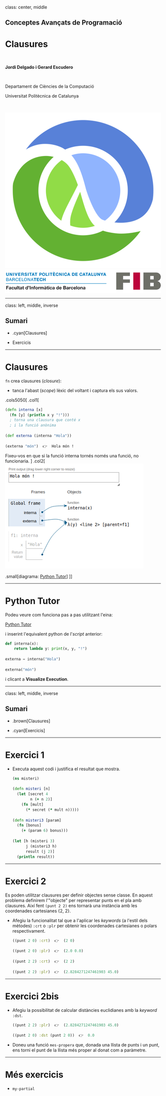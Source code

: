 class: center, middle

## Conceptes Avançats de Programació

# Clausures

<br>

**Jordi Delgado i Gerard Escudero**

<br>

Departament de Ciències de la Computació

Universitat Politècnica de Catalunya

<br>

![:scale 12%](figures/clojure_logo.png) ![:scale 75%](figures/fib.png)

---
class: left, middle, inverse

## Sumari

- .cyan[Clausures]

- Exercicis

---

# Clausures

`fn` crea clausures (*closure*):
- tanca l'abast (*scope*) lèxic del voltant i captura els sus valors.

.cols5050[
.col1[
```clojure
(defn interna [x]
  (fn [y] (println x y "!"))) 
  ; torna una clausura que conté x 
  ; i la funció anònima

(def externa (interna "Hola"))

(externa "món")  👉  Hola món !
```

Fixeu-vos en que si la funció interna tornés només una funció, no funcionaria.
]
.col2[
![:scale 105%](figures/clausura.png)

.small[diagrama: [Python Tutor](https://pythontutor.com)]
]]

---

# Python Tutor

Podeu veure com funciona pas a pas utilitzant l'eina:

[Python Tutor](https://pythontutor.com/visualize.html#mode=edit)

i inserint l'equivalent python de l'_script_ anterior:

```python
def interna(x):
    return lambda y: print(x, y, "!")
    
externa = interna("Hola")

externa("món")
```

i clicant a **Visualize Execution**.

---
class: left, middle, inverse

## Sumari

- .brown[Clausures]

- .cyan[Exercicis]

---

# Exercici 1

- Executa aquest codi i justifica el resultat que mostra.

    ```clojure
    (ns misteri)

    (defn misteri [n]
      (let [secret 4
            n (+ n 2)]
        (fn [mult]
          (* secret (* mult n)))))

    (defn misteri3 [param]
      (fn [bonus]
        (+ (param 6) bonus)))

    (let [h (misteri 3)
          j (misteri3 h)
          result (j 2)]
      (println result))
    ```

---

# Exercici 2

Es poden utilitzar clausures per definir objectes sense classe. En aquest problema definirem l'"objecte" per representar punts en el pla amb clausures. Així fent `(punt 2 2)` ens tornarà una instància amb les coordenades cartesianes {2, 2}.

- Afegiu la funcionalitat tal que a l'aplicar les *keywords* (a l'estil dels mètodes) `:crt` o `:plr` per obtenir les coordenades cartesianes o polars respectivament.

    ```clojure
    ((punt 2 0) :crt)  👉  (2 0)

    ((punt 2 0) :plr)  👉  (2.0 0.0)

    ((punt 2 2) :crt)  👉  (2 2)

    ((punt 2 2) :plr)  👉  (2.8284271247461903 45.0)
    ```

---

# Exercici 2bis

- Afegiu la possibilitat de calcular distàncies euclidianes amb la *keyword* `:dst`.

    ```clojure
    ((punt 2 2) :plr)  👉  (2.8284271247461903 45.0)

    ((punt 2 0) :dst (punt 2 0))  👉  0.0
    ```

- Doneu una funció `mes-propera` que, donada una llista de punts i un punt, ens torni el punt de la llista més proper al donat com a paràmetre.

---

# Més exercicis

- `my-partial`

